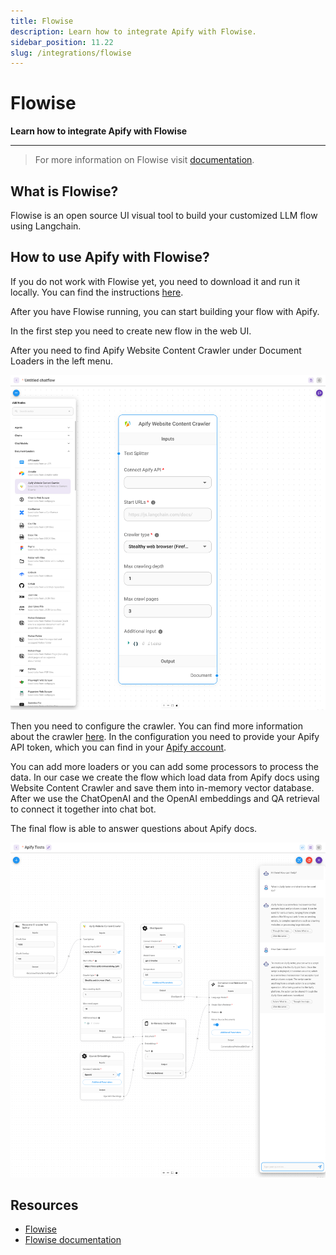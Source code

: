 ```yaml
---
title: Flowise
description: Learn how to integrate Apify with Flowise.
sidebar_position: 11.22
slug: /integrations/flowise
---
```


# Flowise

**Learn how to integrate Apify with Flowise**

---

> For more information on Flowise visit [documentation](https://flowiseai.com/).

## What is Flowise?

Flowise is an open source UI visual tool to build your customized LLM flow using Langchain.

## How to use Apify with Flowise?

If you do not work with Flowise yet, you need to download it and run it locally.
You can find the instructions [here](https://github.com/FlowiseAI/Flowise#quick-start).

After you have Flowise running, you can start building your flow with Apify.

In the first step you need to create new flow in the web UI.

After you need to find Apify Website Content Crawler under Document Loaders in the left menu.

![Flowise and Apify](images/flowise.png)

Then you need to configure the crawler. You can find more information about the crawler [here](https://apify.com/apify/website-content-crawler).
In the configuration you need to provide your Apify API token, which you can find in your [Apify account](https://my.apify.com/account#/integrations).

You can add more loaders or you can add some processors to process the data.
In our case we create the flow which load data from Apify docs using Website Content Crawler and save them into in-memory vector database.
After we use the ChatOpenAI and the OpenAI embeddings and QA retrieval to connect it together into chat bot.

The final flow is able to answer questions about Apify docs.

![Flowise and Apify](images/flowise-2.png)

## Resources

* [Flowise](https://flowiseai.com/)
* [Flowise documentation](https://github.com/FlowiseAI/Flowise#quick-start)



